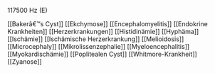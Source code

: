 117500 Hz (E)

[[Bakerâ€™s Cyst]]
[[Ekchymose]]
[[Encephalomyelitis]]
[[Endokrine Krankheiten]]
[[Herzerkrankungen]]
[[Histidinämie]]
[[Hyphäma]]
[[Ischämie]]
[[Ischämische Herzerkrankung]]
[[Melioidosis]]
[[Microcephaly]]
[[Mikrolissenzephalie]]
[[Myeloencephalitis]]
[[Myokardischämie]]
[[Poplitealen Cyst]]
[[Whitmore-Krankheit]]
[[Zyanose]]